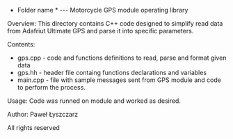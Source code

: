 * Folder name * --- Motorcycle GPS module operating library 

Overview:
This directory contains C++ code designed to simplify read data from Adafriut Ultimate GPS and parse it into specific parameters.

Contents:
- gps.cpp - code and functions definitions to read, parse and format given data
- gps.hh - header file containg functions declarations and variables
- main.cpp - file with sample messages sent from GPS module and code to perform the process.

Usage:
Code was runned on module and worked as desired.

Author:
Paweł Łyszczarz

All rights reserved